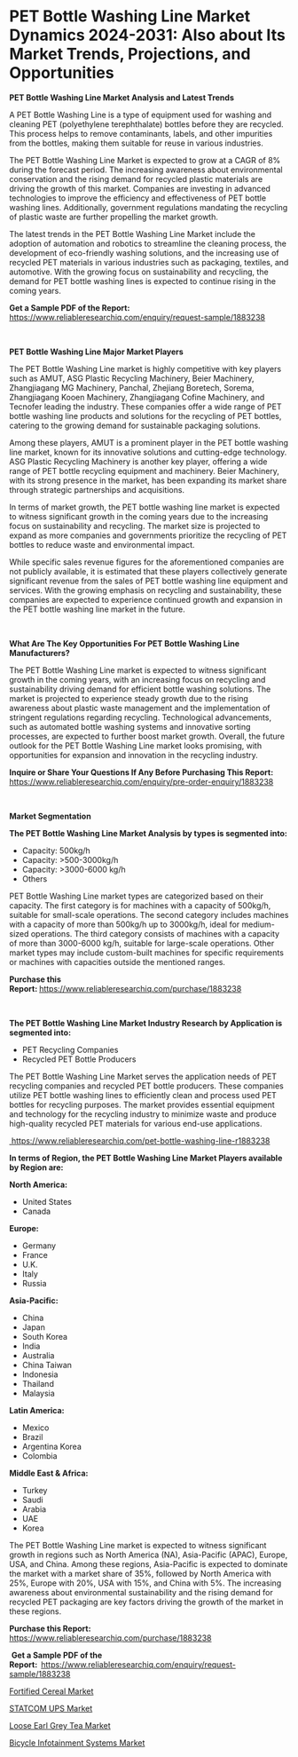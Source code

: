 <p><h1>PET Bottle Washing Line Market Dynamics 2024-2031: Also about Its Market Trends, Projections, and Opportunities</h1></p><p><strong>PET Bottle Washing Line Market Analysis and Latest Trends</strong></p>
<p><p>A PET Bottle Washing Line is a type of equipment used for washing and cleaning PET (polyethylene terephthalate) bottles before they are recycled. This process helps to remove contaminants, labels, and other impurities from the bottles, making them suitable for reuse in various industries.</p><p>The PET Bottle Washing Line Market is expected to grow at a CAGR of 8% during the forecast period. The increasing awareness about environmental conservation and the rising demand for recycled plastic materials are driving the growth of this market. Companies are investing in advanced technologies to improve the efficiency and effectiveness of PET bottle washing lines. Additionally, government regulations mandating the recycling of plastic waste are further propelling the market growth.</p><p>The latest trends in the PET Bottle Washing Line Market include the adoption of automation and robotics to streamline the cleaning process, the development of eco-friendly washing solutions, and the increasing use of recycled PET materials in various industries such as packaging, textiles, and automotive. With the growing focus on sustainability and recycling, the demand for PET bottle washing lines is expected to continue rising in the coming years.</p></p>
<p><strong>Get a Sample PDF of the Report:&nbsp;</strong> <a href="https://www.reliableresearchiq.com/enquiry/request-sample/1883238">https://www.reliableresearchiq.com/enquiry/request-sample/1883238</a></p>
<p>&nbsp;</p>
<p><strong>PET Bottle Washing Line Major Market Players</strong></p>
<p><p>The PET Bottle Washing Line market is highly competitive with key players such as AMUT, ASG Plastic Recycling Machinery, Beier Machinery, Zhangjiagang MG Machinery, Panchal, Zhejiang Boretech, Sorema, Zhangjiagang Kooen Machinery, Zhangjiagang Cofine Machinery, and Tecnofer leading the industry. These companies offer a wide range of PET bottle washing line products and solutions for the recycling of PET bottles, catering to the growing demand for sustainable packaging solutions.</p><p>Among these players, AMUT is a prominent player in the PET bottle washing line market, known for its innovative solutions and cutting-edge technology. ASG Plastic Recycling Machinery is another key player, offering a wide range of PET bottle recycling equipment and machinery. Beier Machinery, with its strong presence in the market, has been expanding its market share through strategic partnerships and acquisitions.</p><p>In terms of market growth, the PET bottle washing line market is expected to witness significant growth in the coming years due to the increasing focus on sustainability and recycling. The market size is projected to expand as more companies and governments prioritize the recycling of PET bottles to reduce waste and environmental impact.</p><p>While specific sales revenue figures for the aforementioned companies are not publicly available, it is estimated that these players collectively generate significant revenue from the sales of PET bottle washing line equipment and services. With the growing emphasis on recycling and sustainability, these companies are expected to experience continued growth and expansion in the PET bottle washing line market in the future.</p></p>
<p>&nbsp;</p>
<p><strong>What Are The Key Opportunities For PET Bottle Washing Line Manufacturers?</strong></p>
<p><p>The PET Bottle Washing Line market is expected to witness significant growth in the coming years, with an increasing focus on recycling and sustainability driving demand for efficient bottle washing solutions. The market is projected to experience steady growth due to the rising awareness about plastic waste management and the implementation of stringent regulations regarding recycling. Technological advancements, such as automated bottle washing systems and innovative sorting processes, are expected to further boost market growth. Overall, the future outlook for the PET Bottle Washing Line market looks promising, with opportunities for expansion and innovation in the recycling industry.</p></p>
<p><strong>Inquire or Share Your Questions If Any Before Purchasing This Report:</strong> <a href="https://www.reliableresearchiq.com/enquiry/pre-order-enquiry/1883238">https://www.reliableresearchiq.com/enquiry/pre-order-enquiry/1883238</a></p>
<p>&nbsp;</p>
<p><strong>Market Segmentation</strong></p>
<p><strong>The PET Bottle Washing Line Market Analysis by types is segmented into:</strong></p>
<p><ul><li>Capacity: 500kg/h</li><li>Capacity: >500-3000kg/h</li><li>Capacity: >3000-6000 kg/h</li><li>Others</li></ul></p>
<p><p>PET Bottle Washing Line market types are categorized based on their capacity. The first category is for machines with a capacity of 500kg/h, suitable for small-scale operations. The second category includes machines with a capacity of more than 500kg/h up to 3000kg/h, ideal for medium-sized operations. The third category consists of machines with a capacity of more than 3000-6000 kg/h, suitable for large-scale operations. Other market types may include custom-built machines for specific requirements or machines with capacities outside the mentioned ranges.</p></p>
<p><strong>Purchase this Report:&nbsp;</strong><a href="https://www.reliableresearchiq.com/purchase/1883238">https://www.reliableresearchiq.com/purchase/1883238</a></p>
<p>&nbsp;</p>
<p><strong>The PET Bottle Washing Line Market Industry Research by Application is segmented into:</strong></p>
<p><ul><li>PET Recycling Companies</li><li>Recycled PET Bottle Producers</li></ul></p>
<p><p>The PET Bottle Washing Line Market serves the application needs of PET recycling companies and recycled PET bottle producers. These companies utilize PET bottle washing lines to efficiently clean and process used PET bottles for recycling purposes. The market provides essential equipment and technology for the recycling industry to minimize waste and produce high-quality recycled PET materials for various end-use applications.</p></p>
<p><a href="https://www.reliableresearchiq.com/pet-bottle-washing-line-r1883238">&nbsp;https://www.reliableresearchiq.com/pet-bottle-washing-line-r1883238</a></p>
<p><strong>In terms of Region, the PET Bottle Washing Line Market Players available by Region are:</strong></p>
<p>
    <p> <strong> North America: </strong>
        <ul>
            <li>United States</li>
            <li>Canada</li>
        </ul>
        </p> 
    <p> <strong> Europe: </strong>
        <ul>
            <li>Germany</li>
            <li>France</li>
            <li>U.K.</li>
            <li>Italy</li>
            <li>Russia</li>
        </ul>
        </p> 
    <p> <strong> Asia-Pacific: </strong>
        <ul>
            <li>China</li>
            <li>Japan</li>
            <li>South Korea</li>
            <li>India</li>
            <li>Australia</li>
            <li>China Taiwan</li>
            <li>Indonesia</li>
            <li>Thailand</li>
            <li>Malaysia</li>
        </ul>
        </p> 
    <p> <strong> Latin America: </strong>
        <ul>
            <li>Mexico</li>
            <li>Brazil</li>
            <li>Argentina Korea</li>
            <li>Colombia</li>
        </ul>
        </p> 
    <p> <strong> Middle East & Africa: </strong>
        <ul>
            <li>Turkey</li>
            <li>Saudi</li>
            <li>Arabia</li>
            <li>UAE</li>
            <li>Korea</li>
        </ul>
    </p>
    </p>
<p><p>The PET Bottle Washing Line market is expected to witness significant growth in regions such as North America (NA), Asia-Pacific (APAC), Europe, USA, and China. Among these regions, Asia-Pacific is expected to dominate the market with a market share of 35%, followed by North America with 25%, Europe with 20%, USA with 15%, and China with 5%. The increasing awareness about environmental sustainability and the rising demand for recycled PET packaging are key factors driving the growth of the market in these regions.</p></p>
<p><strong>Purchase this Report: </strong><a href="https://www.reliableresearchiq.com/purchase/1883238">https://www.reliableresearchiq.com/purchase/1883238</a></p>
<p>&nbsp;<strong>Get a Sample PDF of the Report:&nbsp;&nbsp;</strong><a href="https://www.reliableresearchiq.com/enquiry/request-sample/1883238">https://www.reliableresearchiq.com/enquiry/request-sample/1883238</a></p>
<p><strong></strong></p>
<p><p><a href="https://github.com/nlnlwane1/Market-Research-Report-List-1/blob/main/fortified-cereal-market.md">Fortified Cereal Market</a></p><p><a href="https://medium.com/@dannellbugess3/statcom-ups-market-share-and-new-trends-analysis-by-its-type-application-end-use-and-forecast-dd9b9b6e4cea">STATCOM UPS Market</a></p><p><a href="https://github.com/JosephMorgnmelgfbX/Market-Research-Report-List-1/blob/main/loose-earl-grey-tea-market.md">Loose Earl Grey Tea Market</a></p><p><a href="https://medium.com/@presleybode/emerging-trends-in-bicycle-infotainment-systems-market-global-outlook-and-future-prospects-from-7342561772c7">Bicycle Infotainment Systems Market</a></p></p>